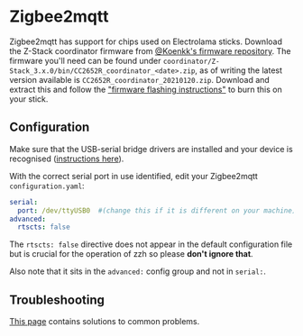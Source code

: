 # Zigbee2mqtt

Zigbee2mqtt has support for chips used on Electrolama sticks. Download the Z-Stack coordinator firmware from [@Koenkk's firmware repository](https://github.com/Koenkk/Z-Stack-firmware). The firmware you'll need can be found under `coordinator/Z-Stack_3.x.0/bin/CC2652R_coordinator_<date>.zip`, as of writing the latest version available is `CC2652R_coordinator_20210120.zip`. Download and extract this and follow the ["firmware flashing instructions"](/radio-docs/#step-3-flash-the-firmware-on-your-stick) to burn this on your stick.

## Configuration

Make sure that the USB-serial bridge drivers are installed and your device is recognised ([instructions here](/radio-docs/drivers/)).

With the correct serial port in use identified, edit your Zigbee2mqtt `configuration.yaml`:

```yaml
serial:
  port: /dev/ttyUSB0  #(change this if it is different on your machine)
advanced:
  rtscts: false
```

The `rtscts: false` directive does not appear in the default configuration file but is crucial for the operation of zzh so please **don't ignore that**. 

Also note that it sits in the `advanced:` config group and not in `serial:`.

## Troubleshooting

[This page](/radio-docs/troubleshooting/#zigbee2mqtt-issues) contains solutions to common problems.
